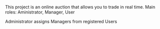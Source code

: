 This project is an online auction that allows you to trade in real time.
Main roles: Aministrator, Manager, User

Administrator assigns Managers from registered Users
